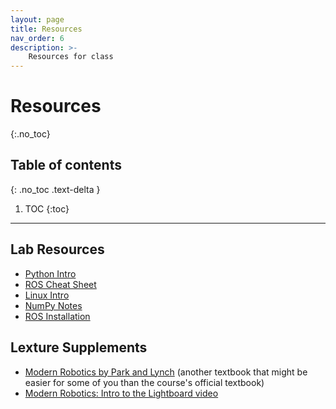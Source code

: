 ```yaml
---
layout: page
title: Resources
nav_order: 6
description: >-
    Resources for class
---
```


# Resources
{:.no_toc}

## Table of contents
{: .no_toc .text-delta }

1. TOC
{:toc}

---
## Lab Resources

- [Python Intro](assets/labs/resources/python_intro.pdf)
- [ROS Cheat Sheet](assets/labs/resources/ROS_cheat_sheet.pdf)
- [Linux Intro](assets/labs/resources/linux_intro.pdf)
- [NumPy Notes](assets/labs/resources/numpy_notes.pdf)
- [ROS Installation](assets/labs/resources/ROS_installation.pdf)

## Lexture Supplements 

- [Modern Robotics by Park and Lynch](http://hades.mech.northwestern.edu/images/7/7f/MR.pdf) (another textbook that might be easier for some of you than the course's official textbook)
- [Modern Robotics: Intro to the Lightboard video](https://www.youtube.com/watch?v=jVu-Hijns70&list=PLggLP4f-rq02vX0OQQ5vrCxbJrzamYDfx)
